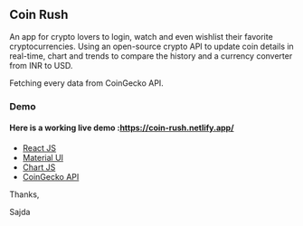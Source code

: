 ## Coin Rush

An app for crypto lovers to login, watch and even wishlist their favorite cryptocurrencies. Using an open-source crypto API to update coin details in real-time, chart and trends to compare the history and a currency converter from INR to USD.


Fetching every data from  CoinGecko API.

### Demo
#### Here is a working live demo :https://coin-rush.netlify.app/


- [React JS](https://reactjs.org/)
- [Material UI](https://v4.mui.com/)
- [Chart JS](https://reactchartjs.github.io/react-chartjs-2/#/)
- [CoinGecko API](https://www.coingecko.com/)


Thanks,


Sajda
